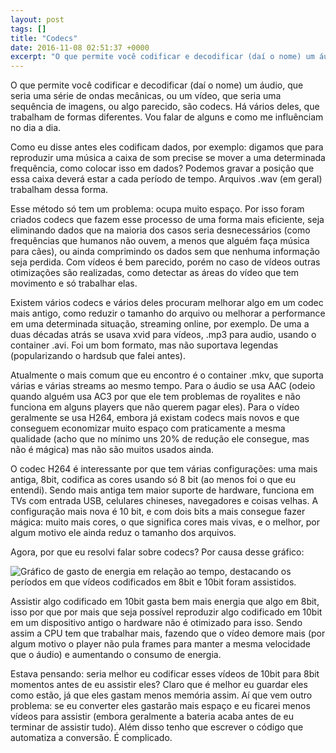 ```yaml
---
layout: post
tags: []
title: "Codecs"
date: 2016-11-08 02:51:37 +0000
excerpt: "O que permite você codificar e decodificar (daí o nome) um áudio, que seria uma série de ondas mecânicas, ou um vídeo, que seria uma..."
---
```


O que permite você codificar e decodificar (daí o nome) um áudio, que seria uma série de ondas mecânicas, ou um vídeo, que seria uma sequência de imagens, ou algo parecido, são codecs. Há vários deles, que trabalham de formas diferentes. Vou falar de alguns e como me influênciam no dia a dia.

Como eu disse antes eles codificam dados, por exemplo: digamos que para reproduzir uma música a caixa de som precise se mover a uma determinada frequência, como colocar isso em dados? Podemos gravar a posição que essa caixa deverá estar a cada período de tempo. Arquivos .wav (em geral) trabalham dessa forma.

Esse método só tem um problema: ocupa muito espaço. Por isso foram criados codecs que fazem esse processo de uma forma mais eficiente, seja eliminando dados que na maioria dos casos seria desnecessários (como frequências que humanos não ouvem, a menos que alguém faça música para cães), ou ainda comprimindo os dados sem que nenhuma informação seja perdida. Com vídeos é bem parecido, porém no caso de vídeos outras otimizações são realizadas, como detectar as áreas do vídeo que tem movimento e só trabalhar elas.

Existem vários codecs e vários deles procuram melhorar algo em um codec mais antigo, como reduzir o tamanho do arquivo ou melhorar a performance em uma determinada situação, streaming online, por exemplo. De uma a duas décadas atrás se usava xvid para vídeos, .mp3 para audio, usando o container .avi. Foi um bom formato, mas não suportava legendas (popularizando o hardsub que falei antes).

Atualmente o mais comum que eu encontro é o container .mkv, que suporta várias e várias streams ao mesmo tempo. Para o áudio se usa AAC (odeio quando alguém usa AC3 por que ele tem problemas de royalites e não funciona em alguns players que não querem pagar eles). Para o vídeo geralmente se usa H264, embora já existam codecs mais novos e que conseguem economizar muito espaço com praticamente a mesma qualidade (acho que no mínimo uns 20% de redução ele consegue, mas não é mágica) mas não são muitos usados ainda.

O codec H264 é interessante por que tem várias configurações: uma mais antiga, 8bit, codifica as cores usando só 8 bit (ao menos foi o que eu entendi). Sendo mais antiga tem maior suporte de hardware, funciona em TVs com entrada USB, celulares chineses, navegadores e coisas velhas. A configuração mais nova é 10 bit, e com dois bits a mais consegue fazer mágica: muito mais cores, o que significa cores mais vivas, e o melhor, por algum motivo ele ainda reduz o tamanho dos arquivos.

Agora, por que eu resolvi falar sobre codecs? Por causa desse gráfico:

![Gráfico de gasto de energia em relação ao tempo, destacando os períodos em que vídeos codificados em 8bit e 10bit foram assistidos.](https://i.imgur.com/2IE032f.png)

Assistir algo codificado em 10bit gasta bem mais energia que algo em 8bit, isso por que por mais que seja possível reproduzir algo codificado em 10bit em um dispositivo antigo o hardware não é otimizado para isso. Sendo assim a CPU tem que trabalhar mais, fazendo que o vídeo demore mais (por algum motivo o player não pula frames para manter a mesma velocidade que o áudio) e aumentando o consumo de energia.

Estava pensando: seria melhor eu codificar esses vídeos de 10bit para 8bit momentos antes de eu assistir eles? Claro que é melhor eu guardar eles como estão, já que eles gastam menos memória assim. Aí que vem outro problema: se eu converter eles gastarão mais espaço e eu ficarei menos vídeos para assistir (embora geralmente a bateria acaba antes de eu terminar de assistir tudo). Além disso tenho que escrever o código que automatiza a conversão. É complicado.